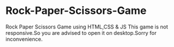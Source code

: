 # Rock-Paper-Scissors-Game
Rock Paper Scissors Game using HTML,CSS &amp; JS
This game is not responsive.So you are advised to open it on desktop.Sorry for inconvenience.
